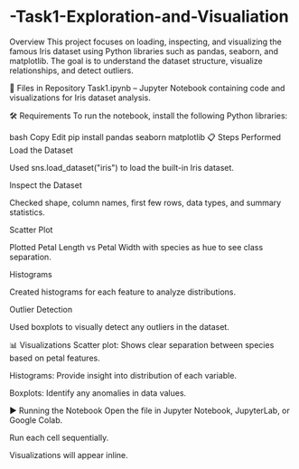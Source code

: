 # -Task1-Exploration-and-Visualiation

Overview This project focuses on loading, inspecting, and visualizing the famous Iris dataset using Python libraries such as pandas, seaborn, and matplotlib. The goal is to understand the dataset structure, visualize relationships, and detect outliers.

📂 Files in Repository Task1.ipynb – Jupyter Notebook containing code and visualizations for Iris dataset analysis.

🛠️ Requirements To run the notebook, install the following Python libraries:

bash Copy Edit pip install pandas seaborn matplotlib 📋 Steps Performed Load the Dataset

Used sns.load_dataset("iris") to load the built-in Iris dataset.

Inspect the Dataset

Checked shape, column names, first few rows, data types, and summary statistics.

Scatter Plot

Plotted Petal Length vs Petal Width with species as hue to see class separation.

Histograms

Created histograms for each feature to analyze distributions.

Outlier Detection

Used boxplots to visually detect any outliers in the dataset.

📊 Visualizations Scatter plot: Shows clear separation between species based on petal features.

Histograms: Provide insight into distribution of each variable.

Boxplots: Identify any anomalies in data values.

▶️ Running the Notebook Open the file in Jupyter Notebook, JupyterLab, or Google Colab.

Run each cell sequentially.

Visualizations will appear inline.
